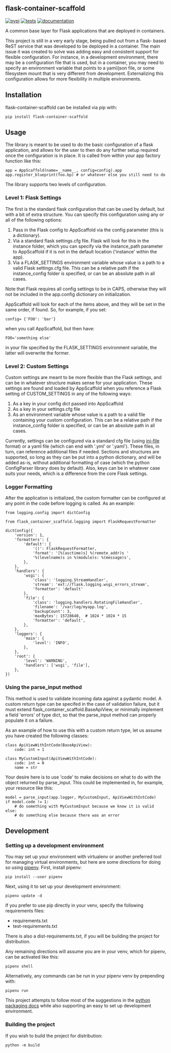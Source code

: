 ## flask-container-scaffold

[![pypi](https://img.shields.io/pypi/v/flask-container-scaffold.svg)](https://pypi.python.org/pypi/flask-container-scaffold)
[![tests](https://github.com/release-depot/flask-container-scaffold/actions/workflows/test.yml/badge.svg)](https://github.com/release-depot/flask-container-scaffold/actions/workflows/test.yml)
[![documentation](https://readthedocs.org/projects/flask-container-scaffold/badge/?version=latest)](https://flask-container-scaffold.readthedocs.io/en/latest/?badge=latest)

A common base layer for Flask applications that are deployed in containers.

This project is still in a very early stage, being pulled out from a flask-
based ReST service that was developed to be deployed in a container.  The
main issue it was created to solve was adding easy and consistent support
for flexible configuration.  For instance, in a development environment, there
may be a configuration file that is used, but in a container, you may need to
specify an environment variable that points to a yaml/json file, or some
filesystem mount that is very different from development.  Externalizing this
configuration allows for more flexibility in multiple environments.

## Installation

flask-container-scaffold can be installed via pip with:

    pip install flask-container-scaffold

## Usage

The library is meant to be used to do the basic configuration of a flask
application, and allows for the user to then do any further setup required once
the configuration is in place.  It is called from within your app factory
function like this:

    app = AppScaffold(name=__name__, config=config).app
    app.register_blueprint(foo.bp) # or whatever else you still need to do

The library supports two levels of configuration.

### Level 1: Flask Settings

The first is the standard flask configuration that can be used by default, but
with a bit of extra structure.  You can specify this configuration using any or
all of the following options:

1. Pass in the Flask config to AppScaffold via the config parameter (this is a
   dictionary).
2. Via a standard flask settings.cfg file.  Flask will look for this in the
   instance folder, which you can specify via the instance_path parameter to
   AppScaffold if it is not in the default location ('instance' within the app).
3. Via a FLASK_SETTINGS environment variable whose value is a path to a valid
   Flask settings.cfg file. This can be a relative path if the instance_config
   folder is specified, or can be an absolute path in all cases.

Note that Flask requires all config settings to be in CAPS, otherwise they will
not be included in the app.config dictionary on initialization.

AppScaffold will look for each of the items above, and they will be set in the
same order, if found.  So, for example, if you set:

    config= {'FOO': 'bar'}

when you call AppScaffold, but then have:

    FOO='something else'

in your file specified by the FLASK_SETTINGS environment variable, the latter
will overwrite the former.

### Level 2: Custom Settings

Custom settings are meant to be more flexible than the Flask settings, and can
be in whatever structure makes sense for your application.  These settings are
found and loaded by AppScaffold when you reference a Flask setting of
CUSTOM_SETTINGS in any of the following ways:

1. As a key in your config dict passed into AppScaffold
2. As a key in your settings.cfg file
3. As an environment variable whose value is a path to a valid file containing
   your custom configuration. This can be a relative path if the
   instance_config folder is specified, or can be an absolute path in all cases.

Currently, settings can be configured via a standard cfg file (using
[ini-file](https://docs.python.org/3/library/configparser.html#supported-ini-file-structure)
format) or a yaml file (which can end with '.yml' or '.yaml'). These files, in
turn, can reference additional files if needed.  Sections and structures are
supported, so long as they can be put into a python dictionary, and will be
added as-is, without additional formatting of case (which the python
ConfigParser library does by default). Also, keys can be in whatever case suits
your needs, which is a difference from the core Flask settings.

### Logger Formatting

After the application is initialized, the custom formatter can be
configured at any point in the code before logging is called. As an
example:

    from logging.config import dictConfig

    from flask_container_scaffold.logging import FlaskRequestFormatter

    dictConfig({
        'version': 1,
        'formatters': {
            'default': {
                '()': FlaskRequestFormatter,
                'format': '[%(asctime)s] %(remote_addr)s '
                '%(levelname)s in %(module)s: %(message)s',
            },
        },
        'handlers': {
            'wsgi': {
                'class': 'logging.StreamHandler',
                'stream': 'ext://flask.logging.wsgi_errors_stream',
                'formatter': 'default'
            },
            'file': {
                'class': 'logging.handlers.RotatingFileHandler',
                'filename': '/var/log/myapp.log',
                'backupCount': 3,
                'maxBytes': 15728640,  # 1024 * 1024 * 15
                'formatter': 'default',
            },
        },
        'loggers': {
            'main': {
                'level': 'INFO',
            },
        },
        'root': {
            'level': 'WARNING',
            'handlers': ['wsgi', 'file'],
        },
    })

### Using the parse_input method

This method is used to validate incoming data against a pydantic model. A
custom return type can be specifed in the case of validation failure, but
it must extend flask_container_scaffold.BaseApiView, or minimally implement a
field 'errors' of type dict, so that the parse_input method can properly
populate it on a failure.

As an example of how to use this with a custom return type, let us assume you
have created the following classes:

```
class ApiViewWithIntCode(BaseApiView):
    code: int = 1

class MyCustomInput(ApiViewWithIntCode):
    code: int = 0
    name = str
```

Your desire here is to use 'code' to make decisions on what to do with the
object returned by parse_input. This could be implemented in, for example,
your resource like this:

```
model = parse_input(app.logger, MyCustomInput, ApiViewWithIntCode)
if model.code != 1:
    # do something with MyCustomInput because we know it is valid
else:
    # do something else because there was an error
```

## Development

### Setting up a development environment

You may set up your environment with virtualenv or another preferred tool for
managing virtual environments, but here are some directions for doing so using
[pipenv](https://pipenv.pypa.io/en/latest/). First, install pipenv:

    pip install --user pipenv

Next, using it to set up your development environment:

    pipenv update -d

If you prefer to use pip directly in your venv, specify the following
requirements files:

  - requirements.txt
  - test-requirements.txt

There is also a dist-requirements.txt, if you will be building the project
for distribution.

Any remaining directions will assume you are in your venv, which for pipenv,
can be activated like this:

    pipenv shell

Alternatively, any commands can be run in your pipenv venv by prepending with:

    pipenv run

This project attempts to follow most of the suggestions in the [python packaging
docs](https://packaging.python.org/tutorials/packaging-projects/) while also
supporting an easy to set up development environment.

### Building the project

If you wish to build the project for distribution:

    python -m build

